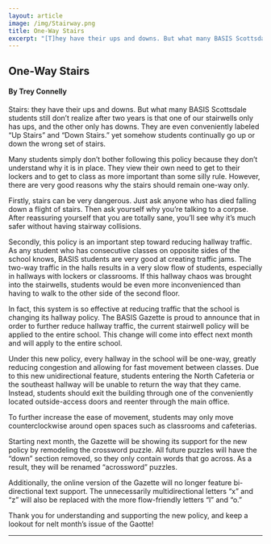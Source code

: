 ```yaml
---
layout: article
image: /img/Stairway.png
title: One-Way Stairs
excerpt: "[T]hey have their ups and downs. But what many BASIS Scottsdale students still don’t realize after two years is that one of our stairwells only has ups, and the other only has downs..."
---
```


<h2>One-Way Stairs</h2>
<h4>By Trey Connelly</h4>

Stairs: they have their ups and downs. But what many BASIS Scottsdale students still don’t realize after two years is that one of our stairwells only has ups, and the other only has downs. They are even conveniently labeled “Up Stairs” and “Down Stairs.” yet somehow students continually go up or down the wrong set of stairs.

Many students simply don’t bother following this policy because they don’t understand why it is in place. They view their own need to get to their lockers and to get to class as more important than some silly rule. However, there are very good reasons why the stairs should remain one-way only.

Firstly, stairs can be very dangerous. Just ask anyone who has died falling down a flight of stairs. Then ask yourself why you’re talking to a corpse. After reassuring yourself that you are totally sane, you’ll see why it’s much safer without having stairway collisions.

Secondly, this policy is an important step toward reducing hallway traffic. As any student who has consecutive classes on opposite sides of the school knows, BASIS students are very good at creating traffic jams. The two-way traffic in the halls results in a very slow flow of students, especially in hallways with lockers or classrooms. If this hallway chaos was brought into the stairwells, students would be even more inconvenienced than having to walk to the other side of the second floor.

In fact, this system is so effective at reducing traffic that the school is changing its hallway policy. The BASIS Gazette is proud to announce that in order to further reduce hallway traffic, the current stairwell policy will be applied to the entire school. This change will come into effect next month and will apply to the entire school.

Under this new policy, every hallway in the school will be one-way, greatly reducing congestion and allowing for fast movement between classes. Due to this new unidirectional feature, students entering the North Cafeteria or the southeast hallway will be unable to return the way that they came. Instead, students should exit the building through one of the conveniently located outside-access doors and reenter through the main office.

To further increase the ease of movement, students may only move counterclockwise around open spaces such as classrooms and cafeterias.

Starting next month, the Gazette will be showing its support for the new policy by remodeling the crossword puzzle. All future puzzles will have the “down” section removed, so they only contain words that go across. As a result, they will be renamed “acrossword” puzzles. 

Additionally, the online version of the Gazette will no longer feature bi-directional text support. The unnecessarily multidirectional letters “x” and “z” will also be replaced with the more flow-friendly letters “l” and “o.”

Thank you for understanding and supporting the new policy, and keep a lookout for nelt month’s issue of the Gaotte!

<hr style="border-color:#7D7D7D;height:0.5px;">
